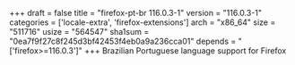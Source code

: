 +++
draft = false
title = "firefox-pt-br 116.0.3-1"
version = "116.0.3-1"
categories = ['locale-extra', 'firefox-extensions']
arch = "x86_64"
size = "511716"
usize = "564547"
sha1sum = "0ea7f9f27c8f245d3bf42453f4eb0a9a236cca01"
depends = "['firefox>=116.0.3']"
+++
Brazilian Portuguese language support for Firefox